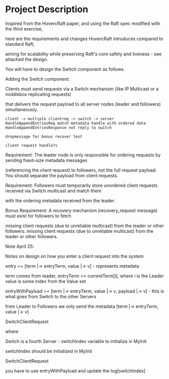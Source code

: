 # Project Description

Inspired from the HovercRaft paper, and using the Raft spec modified with the third exercise, 

here are the requirements and changes HovercRaft introduces compared to standard Raft, 

aiming for scalability while preserving Raft's core safety and liveness - see attached the design.

You will have to design the Switch component as follows.


Adding the Switch component:

Clients must send requests via a Switch mechanism (like IP Multicast or a middlebox replicating requests) 

that delivers the request payload to all server nodes (leader and followers) simultaneously.

```
client -> multiple clientreq -> switch -> server
HandleAppendEntriesReq match metadata handle with ordered data
HandleAppendEntriesResponse not reply to switch

dropmessage for bonus recover test

client request handle?s
```

Requirement: The leader node is only responsible for ordering requests by sending fixed-size metadata messages 

(referencing the client request) to followers, not the full request payload. You should separate the payload from client requests.


Requirement: Followers must temporarily store unordered client requests received via Switch multicast and match them 

with the ordering metadata received from the leader.


Bonus Requirement: A recovery mechanism (recovery_request message) must exist for followers to fetch 

missing client requests (due to unreliable multicast) from the leader or other followers.
missing client requests (due to unreliable multicast) from the leader or other followers.

Note April 25:

Notes on design on how you enter a client request into the system

entry == [term |-> entryTerm, value |-> v] - represents metadata

term comes from leader, entryTerm == currentTerm[i], where i is the Leader
value is some index from the Value set

entryWithPayload == [term |-> entryTerm, value |-> v, payload |-> v] - this is what goes from Switch to the other Servers

from Leader to Followers we only send the metadata [term |-> entryTerm, value |-> v]

SwitchClientRequest

where

Switch is a fourth Server - switchIndex variable to initialize in MyInit

switchIndex should be initialized in MyInit

SwitchClientRequest

you have to use entryWithPayload and update the log[switchIndex]
